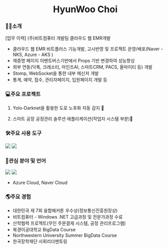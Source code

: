 <h1 align="center"> HyunWoo Choi</h1>

<h3>🙋‍♂️소개</h3>


[업무 이력]
(주)비트컴퓨터 개발팀
클라우드 웹 EMR개발

- 클라우드 웹 EMR 비트플러스 기능개발, 고시반영 및 프로젝트 운영/배포(Naver - NKS, Azure - AKS )
- 제증명 페이지 이벤트버스기반에서 Props 기반 변경하여 성능향상
- 외부 연동(닥톡, 크레소티, 마인즈AI, 스마트CRM, PACS, 올마이티 등) 개발
- Stomp, WebSocket을 통한 내부 메신저 개발
- 통계, 예약, 접수, 관리자페이지, 입원페이지 개발 등

<h3>💻주요 프로젝트</h3>

1. Yolo-Darknet을 활용한 도로 노후화 자동 감지 🚧      
              
2. 스마트 공장 공정관리 솔루션 애플리케이션(작업자 시스템 부문)📅



<h3>🛠주요 사용 도구</h3>
<div>
  <img src="https://img.shields.io/badge/springboot-6DB33F?style=for-the-badge&logo=springboot&logoColor=white">
  <img src="https://img.shields.io/badge/vue.js-4FC08D?style=for-the-badge&logo=vue.js&logoColor=white">&nbsp;




<h3>🤗관심 분야 및 언어</h3>
       

<img src="https://img.shields.io/badge/Docker-2496ED?style=for-the-badge&logo=Docker&logoColor=black">
<img src="https://img.shields.io/badge/springboot-6DB33F?style=for-the-badge&logo=springboot&logoColor=white">



- Azure Cloud, Naver Cloud



<h3>🌎주요 경험</h3>

- 대한민국 제 7회 융합해커톤 우수상(정보통신진흥원장상)  
- 비트컴퓨터 - Windows .NET 고급과정 및 전문가과정 수료  
- 산학협력 프로젝트(무인 주문결제 시스템, 공정 관리프로그램)  
- 북경이공대학교 BigData Course  
- Northwestern University Summer BigData Course    
- 한국장학재단 사회리더멘토링 
</div>

